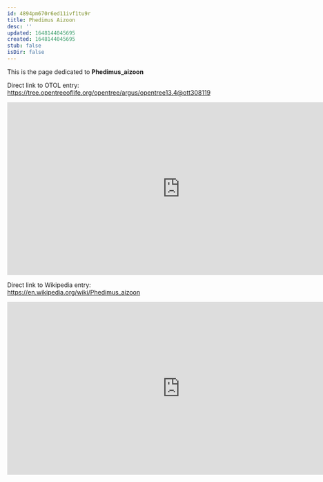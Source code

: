 ```yaml
---
id: 4894pm670r6ed11ivf1tu9r
title: Phedimus Aizoon
desc: ''
updated: 1648144045695
created: 1648144045695
stub: false
isDir: false
---
```

This is the page dedicated to **Phedimus_aizoon**


Direct link to OTOL entry: https://tree.opentreeoflife.org/opentree/argus/opentree13.4@ott308119



<html>
    <body>
    <iframe src="https://tree.opentreeoflife.org/opentree/argus/opentree13.4@ott308119"
    width="800" height="400" frameborder="0" allowfullscreen> </iframe>
    </body>
</html>
    


Direct link to Wikipedia entry: https://en.wikipedia.org/wiki/Phedimus_aizoon



<html>
    <body>
    <iframe src="https://en.wikipedia.org/wiki/Phedimus_aizoon"
    width="800" height="400" frameborder="0" allowfullscreen> </iframe>
    </body>
</html>
    
